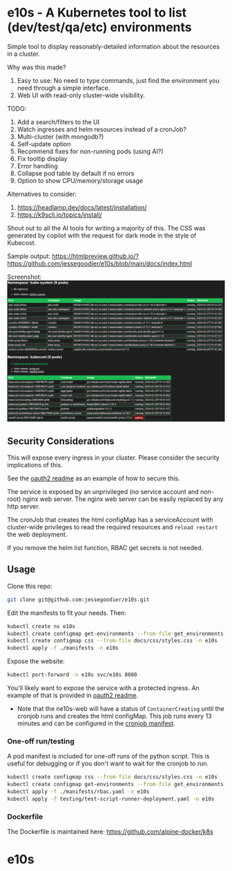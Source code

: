# e10s - A Kubernetes tool to list (dev/test/qa/etc) environments

Simple tool to display reasonably-detailed information about the resources in a cluster.

Why was this made?

1. Easy to use: No need to type commands, just find the environment you need through a simple interface.
2. Web UI with read-only cluster-wide visibility.

TODO:

1. Add a search/filters to the UI
2. Watch ingresses and helm resources instead of a cronJob?
3. Multi-cluster (with mongodb?)
4. Self-update option
5. Recommend fixes for non-running pods (using AI?)
6. Fix tooltip display
7. Error handling
8. Collapse pod table by default if no errors
9. Option to show CPU/memory/storage usage

Alternatives to consider:

1. <https://headlamp.dev/docs/latest/installation/>
2. <https://k9scli.io/topics/install/>

Shout out to all the AI tools for writing a majority of this. The CSS was generated by copilot with the request for dark mode in the style of Kubecost.

Sample output:
<https://htmlpreview.github.io/?https://github.com/jessegoodier/e10s/blob/main/docs/index.html>

Screenshot:
![sample-output](screenshot.png)

## Security Considerations

This will expose every ingress in your cluster.  Please consider the security implications of this.

See the [oauth2 readme](auth/oauth2-proxy/README.md) as an example of how to secure this.

The service is exposed by an unprivileged (no service account and non-root) nginx web server. The nginx web server can be easily replaced by any http server.

The cronJob that creates the html configMap has a serviceAccount with cluster-wide privileges to read the required resources and `reload restart` the web deployment.

If you remove the helm list function, RBAC get secrets is not needed.

## Usage

Clone this repo:

```sh
git clone git@github.com:jessegoodier/e10s.git
```

Edit the manifests to fit your needs.
Then:

```sh
kubectl create ns e10s
kubectl create configmap get-environments --from-file get_environments.py -n e10s
kubectl create configmap css --from-file docs/css/styles.css -n e10s
kubectl apply -f ./manifests -n e10s
```

Expose the website:

```sh
kubectl port-forward -n e10s svc/e10s 8080
```

You'll likely want to expose the service with a protected ingress. An example of that is provided in [oauth2 readme](auth/oauth2-proxy/README.md).

* Note that the ne10s-web will have a status of `ContainerCreating` until the cronjob runs and creates the html configMap. This job runs every 13 minutes and can be configured in the [cronjob manifest](manifests/e10s-kubernetes-cronjob.yaml).

### One-off run/testing

A pod manifest is included for one-off runs of the python script. This is useful for debugging or if you don't want to wait for the cronjob to run.

```sh
kubectl create configmap css --from-file docs/css/styles.css -n e10s
kubectl create configmap get-environments --from-file get_environments.py -n e10s
kubectl apply -f ./manifests/rbac.yaml -n e10s
kubectl apply -f testing/test-script-runner-deployment.yaml -n e10s
```

### Dockerfile

The Dockerfile is maintained here: <https://github.com/alpine-docker/k8s>
# e10s

